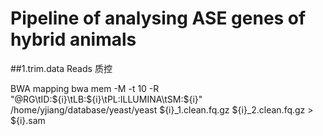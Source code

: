 # Pipeline of analysing ASE genes of hybrid animals

##1.trim.data Reads 质控

  BWA mapping
    bwa mem -M -t 10 -R "@RG\tID:${i}\tLB:${i}\tPL:ILLUMINA\tSM:${i}" \
    /home/yjiang/database/yeast/yeast ${i}_1.clean.fq.gz ${i}_2.clean.fq.gz > ${i}.sam
